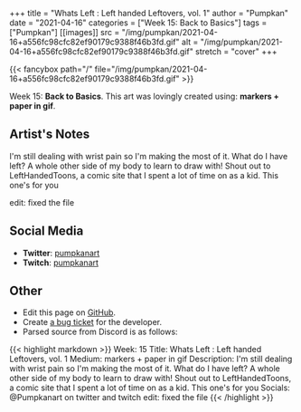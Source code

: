+++
title =       "Whats Left : Left handed Leftovers, vol. 1"
author =      "Pumpkan"
date =        "2021-04-16"
categories =  ["Week 15: Back to Basics"]
tags =        ["Pumpkan"]
[[images]]
                      src = "/img/pumpkan/2021-04-16+a556fc98cfc82ef90179c9388f46b3fd.gif"
                      alt = "/img/pumpkan/2021-04-16+a556fc98cfc82ef90179c9388f46b3fd.gif"
                      stretch = "cover"
+++


{{< fancybox path="/" file="/img/pumpkan/2021-04-16+a556fc98cfc82ef90179c9388f46b3fd.gif" >}}


Week 15: **Back to Basics**. This art was lovingly created using: **markers + paper in gif**.

## Artist's Notes

I'm still dealing with wrist pain so I'm making the most of it. What do I have left? A whole other side of my body to learn to draw with! Shout out to LeftHandedToons, a comic site that I spent a lot of time on as a kid. This one's for you 

edit: fixed the file

## Social Media

- **Twitter**: [pumpkanart]()
- **Twitch**: [pumpkanart]()


## Other

- Edit this page on [GitHub](https://github.com/teaminkling/web-refresh/edit/main/blog/content/blog/pumpkan-week-15-2fdb.md).
- Create [a bug ticket](https://github.com/teaminkling/web-refresh/issues/new?assignees=&labels=bug&template=problem-report.md&title=) for the developer.
- Parsed source from Discord is as follows:

{{< highlight markdown >}}
Week: 15
Title: Whats Left : Left handed Leftovers, vol. 1
Medium: markers + paper in gif 
Description: I'm still dealing with wrist pain so I'm making the most of it. What do I have left? A whole other side of my body to learn to draw with! Shout out to LeftHandedToons, a comic site that I spent a lot of time on as a kid. This one's for you 
Socials: @Pumpkanart on twitter and twitch
edit: fixed the file
{{< /highlight >}}